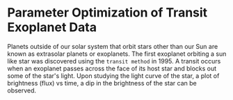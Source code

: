 # Parameter Optimization of Transit Exoplanet Data

Planets outside of our solar system that orbit stars other than our Sun are known as extrasolar planets or exoplanets. The first exoplanet orbiting a sun like star was discovered using the `transit method` in 1995. A transit occurs when an exoplanet passes across the face of its host star and blocks out some of the star's light. Upon studying the light curve of the star, a plot of brightness (flux) vs time, a dip in the brightness of the star can be observed. 

